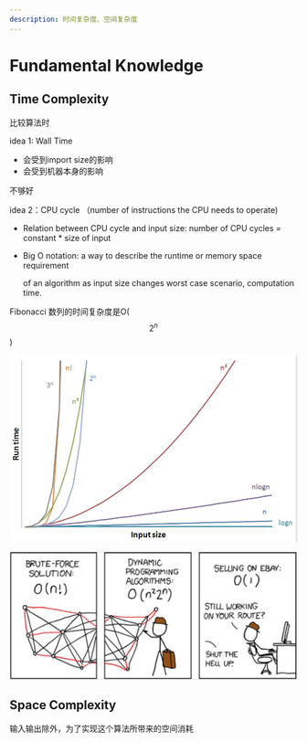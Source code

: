 ```yaml
---
description: 时间复杂度、空间复杂度
---
```


# Fundamental Knowledge

## Time Complexity 

比较算法时 

idea 1: Wall Time 

* 会受到import size的影响
* 会受到机器本身的影响

不够好

idea 2：CPU cycle （number of instructions the CPU needs to operate\)

* Relation between CPU cycle and input size: number of CPU cycles = constant \* size of input
* Big O notation: a way to describe the runtime or memory space requirement

  of an algorithm as input size changes worst case scenario, computation time.

Fibonacci 数列的时间复杂度是O\( $$2^{n}$$ \)

![](../.gitbook/assets/image%20%2812%29.png)

![](../.gitbook/assets/image%20%2810%29.png)

## Space Complexity 

输入输出除外，为了实现这个算法所带来的空间消耗

